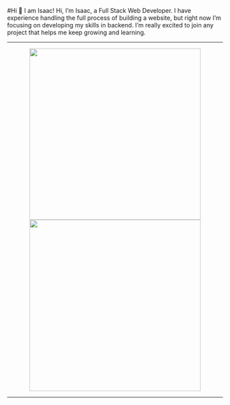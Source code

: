 #Hi 👋 I am Isaac! 
Hi, I’m Isaac, a Full Stack Web Developer. I have experience handling the full process of building a website, but right now I’m focusing on developing my skills in backend. I’m really excited to join any project that helps me keep growing and learning.

---

<p align="center">
  <img src="https://github-readme-stats.vercel.app/api?username=IsF-Alf&show_icons=true&theme=bear" width="400">
  <img src="https://github-readme-streak-stats.herokuapp.com?user=IsF-Alf&theme=dark&hide_border=true" width="400">
</p>

---
